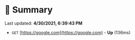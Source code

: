 # 📖 Summary
Last updated: **4/30/2021, 6:39:43 PM**

- `GET` [https://google.com](https://google.com) - **Up** (136ms)
